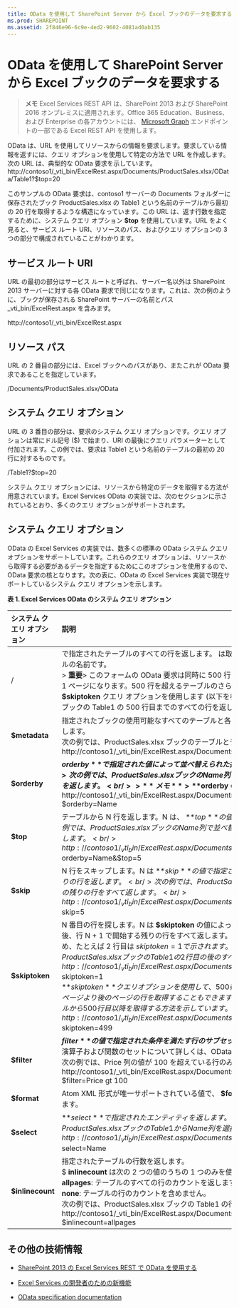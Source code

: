 ```yaml
---
title: OData を使用して SharePoint Server から Excel ブックのデータを要求する
ms.prod: SHAREPOINT
ms.assetid: 2f846e96-6c9e-4ed2-9602-4081ad0ab135
---
```




# OData を使用して SharePoint Server から Excel ブックのデータを要求する

> **メモ**
> Excel Services REST API は、SharePoint 2013 および SharePoint 2016 オンプレミスに適用されます。Office 365 Education、Business、および Enterprise の各アカウントには、  [Microsoft Graph](http://graph.microsoft.io/ja-jp/docs/api-reference/v1.0/resources/excel
) エンドポイントの一部である Excel REST API を使用します。
  
    
    

OData は、URL を使用してリソースからの情報を要求します。要求している情報を返すには、クエリ オプションを使用して特定の方法で URL を作成します。次の URL は、典型的な OData 要求を示しています。
http://contoso1/_vti_bin/ExcelRest.aspx/Documents/ProductSales.xlsx/OData/Table1?$top=20
  
    
    

このサンプルの OData 要求は、contoso1 サーバーの Documents フォルダーに保存されたブック ProductSales.xlsx の Table1 という名前のテーブルから最初の 20 行を取得するような構造になっています。この URL は、返す行数を指定するために、システム クエリ オプション **$top** を使用しています。URL をよく見ると、サービス ルート URI、リソースのパス、およびクエリ オプションの 3 つの部分で構成されていることがわかります。
## サービス ルート URI

URL の最初の部分はサービス ルートと呼ばれ、サーバー名以外は SharePoint 2013 サーバーに対する各 OData 要求で同じになります。これは、次の例のように、ブックが保存される SharePoint サーバーの名前とパス _vti_bin/ExcelRest.aspx を含みます。
  
    
    
http://contoso1/_vti_bin/ExcelRest.aspx
  
    
    

## リソース パス

URL の 2 番目の部分には、Excel ブックへのパスがあり、またこれが OData 要求であることを指定しています。
  
    
    
/Documents/ProductSales.xlsx/OData
  
    
    

## システム クエリ オプション

URL の 3 番目の部分は、要求のシステム クエリ オプションです。クエリ オプションは常にドル記号 ($) で始まり、URI の最後にクエリ パラメーターとして付加されます。この例では、要求は Table1 という名前のテーブルの最初の 20 行に対するものです。
  
    
    
/Table1?$top=20
  
    
    
システム クエリ オプションには、リソースから特定のデータを取得する方法が用意されています。Excel Services OData の実装では、次のセクションに示されているとおり、多くのクエリ オプションがサポートされます。
  
    
    

## システム クエリ オプション
<a name="xlsSystemQueryOptions"> </a>

OData の Excel Services の実装では、数多くの標準の OData システム クエリ オプションをサポートしています。これらのクエリ オプションは、リソースから取得する必要があるデータを指定するためにこのオプションを使用するので、OData 要求の核となります。次の表に、OData の Excel Services 実装で現在サポートしているシステム クエリ オプションを示します。
  
    
    

**表 1. Excel Services OData のシステム クエリ オプション**


|****システム クエリ オプション****|****説明****|
|:-----|:-----|
|/<tableName>  <br/> |<tableName> で指定されたテーブルのすべての行を返します。<tableName> は取得する行を含む Excel ブックのテーブルの名前です。  <br/> > **重要**> このフォームの OData 要求は同時に 500 行までを返します。500 行の各セットが 1 ページになります。500 行を超えるテーブルのさらなるページの行を取得するには、 **$skiptoken** クエリ オプションを使用します (以下を参照)。          次の例では、ProductSales.xlsx ブックの Table1 の 500 行目までのすべての行を返します。  <br/> |
|**$metadata** <br/> |指定されたブックの使用可能なすべてのテーブルと各テーブルのすべての行のタイプ情報を返します。  <br/> 次の例では、ProductSales.xlsx ブックのテーブルとテーブルのタイプ情報を返します。  <br/> http://contoso1/_vti_bin/ExcelRest.aspx/Documents/ProductSales.xlsx/OData/$metadata  <br/> |
|**$orderby** <br/> |**$orderby** で指定された値によって並べ替えられた指定のテーブルの行を返します。 <br/> 次の例では、ProductSales.xlsx ブックの Name 列で並べ替えられた Table 1 のすべての行を返します。  <br/> > **メモ**> **$orderby** の既定値は昇順です。          http://contoso1/_vti_bin/ExcelRest.aspx/Documents/ProductSales.xlsx/OData/Table1?$orderby=Name  <br/> |
|**$top** <br/> |テーブルから N 行を返します。N は、 **$top** の値で指定された数字です。 <br/> 次の例では、ProductSales.xlsx ブックの Name 列で並べ替えられた、Table1 から最初の 5 行を返します。  <br/> http://contoso1/_vti_bin/ExcelRest.aspx/Documents/ProductSales.xlsx/OData/Table1?$orderby=Name&amp;$top=5  <br/> |
|**$skip** <br/> |N 行をスキップします。N は **$skip** の値で指定された数字です。その後、テーブルの残りの行を返します。 <br/> 次の例では、ProductSales.xlsx ブックの Table1 から 5 行目の後の残りの行をすべて返します。  <br/> http://contoso1/_vti_bin/ExcelRest.aspx/Documents/ProductSales.xlsx/OData/Table1?$skip=5  <br/> |
|**$skiptoken** <br/> |N 番目の行を探します。N は **$skiptoken** の値によって示される行の順序の位置です。その後、行 N + 1 で開始する残りの行をすべて返します。このコレクションはゼロベースのため、たとえば 2 行目は $skiptoken=1 で示されます。 <br/> 次の例では、ProductSales.xlsx ブックの Table1 の 2 行目の後のすべての行を返します。  <br/> http://contoso1/_vti_bin/ExcelRest.aspx/Documents/ProductSales.xlsx/OData/Table1?$skiptoken=1  <br/> **$skiptoken** クエリ オプションを使用して、500 行を超える行を含むテーブルから最初のページより後のページの行を取得することもできます。次の例では、500 行を超えるテーブルから 500 行目以降を取得する方法を示しています。 <br/> http://contoso1/_vti_bin/ExcelRest.aspx/Documents/ProductSales.xlsx/OData/Table1?$skiptoken=499  <br/> |
|**$filter** <br/> |**$filter** の値で指定された条件を満たす行のサブセットを返します。 **$filter** で使用できる演算子および関数のセットについて詳しくは、OData の [ドキュメント](http://www.odata.org/documentation/odata-version-2-0/uri-conventions/) をご覧ください。 <br/> 次の例では、Price 列の値が 100 を超えている行のみを返します。  <br/> http://contoso1/_vti_bin/ExcelRest.aspx/Documents/ProductSales.xlsx/OData/Table1?$filter=Price gt 100  <br/> |
|**$format** <br/> |Atom XML 形式が唯一サポートされている値で、 **$format** クエリ オプションの既定となります。 <br/> |
|**$select** <br/> |**$select** で指定されたエンティティを返します。 <br/> 次の例では、ProductSales.xlsx ブックの Table1 から Name 列を選択します。  <br/> http://contoso1/_vti_bin/ExcelRest.aspx/Documents/ProductSales.xlsx/OData/Table1?$select=Name  <br/> |
|**$inlinecount** <br/> | 指定されたテーブルの行数を返します。 <br/>  $ **inlinecount** は次の 2 つの値のうちの 1 つのみを使用できます。 <br/> **allpages**: テーブルのすべての行のカウントを返します。  <br/> **none**: テーブルの行のカウントを含めません。  <br/>  次の例では、ProductSales.xlsx ブックの Table1 の行の総数のカウントを返します。 <br/>  http://contoso1/_vti_bin/ExcelRest.aspx/Documents/ProductSales.xlsx/OData/Table1?$inlinecount=allpages <br/> |
   

## その他の技術情報
<a name="xlsAdditionalResources"> </a>


-  [SharePoint 2013 の Excel Services REST で OData を使用する](using-odata-with-excel-services-rest-in-sharepoint-2013.md)
    
  
-  [Excel Services の開発者のための新機能](09e96c8b-cb55-4fd1-a797-b50fbf0f9296.md)
    
  
-  [OData specification documentation](http://www.odata.org)
    
  
